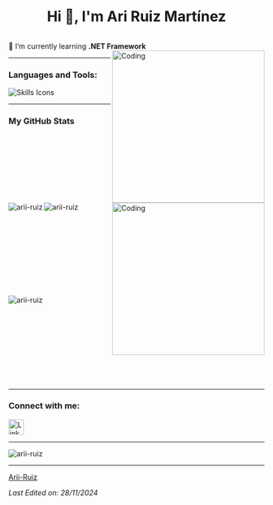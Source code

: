 <h1 align="center">Hi 👋, I'm Ari Ruiz Martínez</h1>

<p align="left"> <a href="https://twitter.com/" target="blank"><img src="https://img.shields.io/twitter/follow/?logo=twitter&style=for-the-badge" alt="" /></a> </p>

🌱 I’m currently learning **.NET Framework**  
<img align="right" alt="Coding" width="300" src="https://i.pinimg.com/originals/81/17/8b/81178b47a8598f0c81c4799f2cdd4057.gif">

---

<h3 align="left">Languages and Tools:</h3>
<p align="left">
  <img src="https://skillicons.dev/icons?i=html,css,js,bootstrap,python,java,cpp,mysql,git,linux,dotnet,php,laravel,spring,angular,flutter,unity" alt="Skills Icons" />
</p>


---

<h3>My GitHub Stats</h3>
<img align="right" alt="Coding" width="300" src="https://cdn.dribbble.com/users/1277312/screenshots/14733298/media/39b1045e593737587dd60e42c8422d1f.gif">

<p>
  <img align="left" src="https://github-readme-stats.vercel.app/api/top-langs?username=AriRuizMartinez&show_icons=true&theme=dark&locale=en&layout=compact" alt="arii-ruiz" />
</p>

<br><br><br><br><br><br><br>
<p>
  <img align="left" src="https://github-readme-stats.vercel.app/api?username=AriRuizMartinez&show_icons=true&theme=dark&locale=en" alt="arii-ruiz" />
</p>
<br><br><br><br><br><br><br><br><br><br>

<p>
  <img align="left" src="https://github-readme-streak-stats.herokuapp.com/?user=AriRuizMartinez&theme=dark" alt="arii-ruiz" />
</p>
<br><br><br><br><br><br><br><br><br><br>

---

<h3 align="left">Connect with me:</h3>
<p align="left">
  <a href="https://linkedin.com/in/ari-ruiz-martinez-a5495325b" target="blank">
    <img align="center" src="https://skillicons.dev/icons?i=linkedin" alt="LinkedIn" height="30" />
  </a>
</p>

---

<p align="left">
  <img src="https://komarev.com/ghpvc/?username=arii-ruiz&label=Profile%20views&color=0e75b6&style=flat" alt="arii-ruiz" />
</p>

---

[Arii-Ruiz](https://github.com/arii-ruiz)

_Last Edited on: 28/11/2024_
